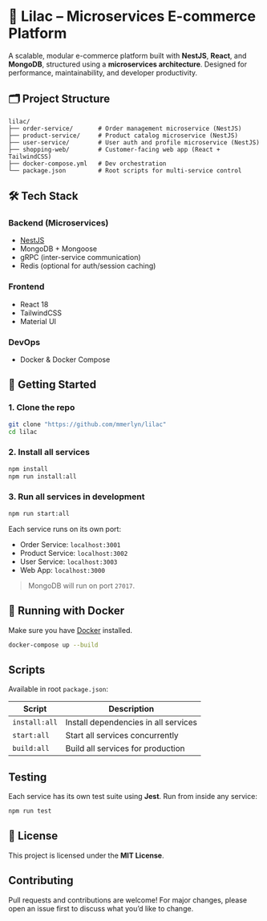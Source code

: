 # 🌸 Lilac – Microservices E-commerce Platform

A scalable, modular e-commerce platform built with **NestJS**, **React**, and **MongoDB**, structured using a **microservices architecture**. Designed for performance, maintainability, and developer productivity.

## 🗂️ Project Structure

```
lilac/
├── order-service/       # Order management microservice (NestJS)
├── product-service/     # Product catalog microservice (NestJS)
├── user-service/        # User auth and profile microservice (NestJS)
├── shopping-web/        # Customer-facing web app (React + TailwindCSS)
├── docker-compose.yml   # Dev orchestration
└── package.json         # Root scripts for multi-service control
```

## 🛠️ Tech Stack

### Backend (Microservices)
- [NestJS](https://nestjs.com/)
- MongoDB + Mongoose
- gRPC (inter-service communication)
- Redis (optional for auth/session caching)

### Frontend
- React 18
- TailwindCSS
- Material UI

### DevOps
- Docker & Docker Compose

## 🚀 Getting Started

### 1. Clone the repo

```bash
git clone "https://github.com/mmerlyn/lilac"
cd lilac
```
### 2. Install all services

```bash
npm install
npm run install:all
```
### 3. Run all services in development
```bash
npm run start:all
```

Each service runs on its own port:
- Order Service: `localhost:3001`
- Product Service: `localhost:3002`
- User Service: `localhost:3003`
- Web App: `localhost:3000`

> MongoDB will run on port `27017`.

## 🐳 Running with Docker

Make sure you have [Docker](https://docs.docker.com/get-docker/) installed.

```bash
docker-compose up --build
```

## Scripts

Available in root `package.json`:

| Script            | Description                          |
|-------------------|--------------------------------------|
| `install:all`     | Install dependencies in all services |
| `start:all`       | Start all services concurrently      |
| `build:all`       | Build all services for production    |

## Testing

Each service has its own test suite using **Jest**. Run from inside any service:

```bash
npm run test
```

## 📄 License

This project is licensed under the **MIT License**.

## Contributing

Pull requests and contributions are welcome! For major changes, please open an issue first to discuss what you’d like to change.
